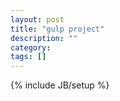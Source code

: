 ```yaml
---
layout: post
title: "gulp project"
description: ""
category: 
tags: []
---
```

{% include JB/setup %}
